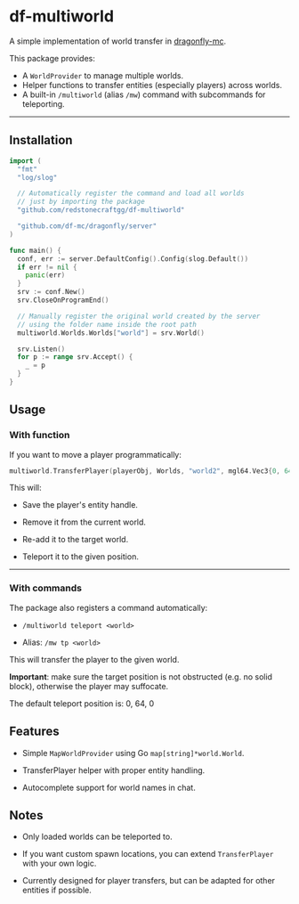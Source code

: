 # df-multiworld
A simple implementation of world transfer in [dragonfly-mc](https://github.com/df-mc/dragonfly).

This package provides:
- A `WorldProvider` to manage multiple worlds.
- Helper functions to transfer entities (especially players) across worlds.
- A built-in `/multiworld` (alias `/mw`) command with subcommands for teleporting.

---

## Installation

```go
import (
  "fmt"
  "log/slog"

  // Automatically register the command and load all worlds
  // just by importing the package
  "github.com/redstonecraftgg/df-multiworld"

  "github.com/df-mc/dragonfly/server"
)

func main() {
  conf, err := server.DefaultConfig().Config(slog.Default())
  if err != nil {
    panic(err)
  }
  srv := conf.New()
  srv.CloseOnProgramEnd()

  // Manually register the original world created by the server
  // using the folder name inside the root path
  multiworld.Worlds.Worlds["world"] = srv.World()

  srv.Listen()
  for p := range srv.Accept() {
    _ = p
  }
}
```

## Usage

### With function

If you want to move a player programmatically:

```go
multiworld.TransferPlayer(playerObj, Worlds, "world2", mgl64.Vec3{0, 64, 0})
```

This will:

- Save the player's entity handle.

- Remove it from the current world.

- Re-add it to the target world.

- Teleport it to the given position.

---

### With commands

The package also registers a command automatically:

- `/multiworld teleport <world>`

- Alias: `/mw tp <world>`

This will transfer the player to the given world.

**Important**: make sure the target position is not obstructed (e.g. no solid block), otherwise the player may suffocate.

The default teleport position is: 0, 64, 0

## Features

- Simple `MapWorldProvider` using Go `map[string]*world.World`.

- TransferPlayer helper with proper entity handling.

- Autocomplete support for world names in chat.

## Notes

- Only loaded worlds can be teleported to.

- If you want custom spawn locations, you can extend `TransferPlayer` with your own logic.

- Currently designed for player transfers, but can be adapted for other entities if possible.
